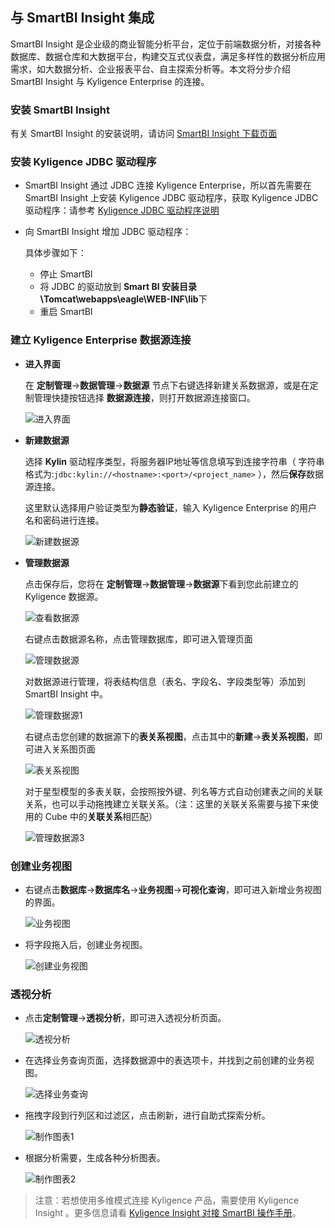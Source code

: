 ## 与 SmartBI Insight 集成

SmartBI Insight 是企业级的商业智能分析平台，定位于前端数据分析，对接各种数据库、数据仓库和大数据平台，构建交互式仪表盘，满足多样性的数据分析应用需求，如大数据分析、企业报表平台、自主探索分析等。本文将分步介绍 SmartBI Insight 与 Kyligence Enterprise 的连接。

### 安装 SmartBI Insight

有关 SmartBI Insight 的安装说明，请访问 [SmartBI Insight 下载页面](http://www.SmartBI.com.cn/download)

### 安装 Kyligence JDBC 驱动程序

+ SmartBI Insight 通过 JDBC 连接 Kyligence Enterprise，所以首先需要在SmartBI Insight 上安装 Kyligence JDBC 驱动程序，获取 Kyligence JDBC 驱动程序：请参考 [Kyligence JDBC 驱动程序说明](../driver/jdbc.cn.md)

+ 向 SmartBI Insight 增加 JDBC 驱动程序：

  具体步骤如下：

  + 停止 SmartBI
  + 将 JDBC 的驱动放到 **Smart BI 安装目录\Tomcat\webapps\eagle\WEB-INF\lib**下
  + 重启 SmartBI

### 建立 Kyligence Enterprise 数据源连接 

+ **进入界面**

  在 **定制管理**->**数据管理**->**数据源** 节点下右键选择新建关系数据源，或是在定制管理快捷按钮选择 **数据源连接**，则打开数据源连接窗口。

  ![进入界面](../images/SmartBI/01.PNG)

+ **新建数据源**

  选择 **Kylin** 驱动程序类型，将服务器IP地址等信息填写到连接字符串（ 字符串格式为:```jdbc:kylin://<hostname>:<port>/<project_name>``` ），然后**保存**数据源连接。

  这里默认选择用户验证类型为**静态验证**，输入 Kyligence Enterprise 的用户名和密码进行连接。

  ![新建数据源](../images/SmartBI/02.PNG)

+ **管理数据源**

  点击保存后，您将在 **定制管理**->**数据管理**->**数据源**下看到您此前建立的 Kyligence 数据源。

  ![查看数据源](../images/SmartBI/save.cn.png)

  右键点击数据源名称，点击管理数据库，即可进入管理页面

  ![管理数据源](../images/SmartBI/management.cn.PNG)

  对数据源进行管理，将表结构信息（表名、字段名、字段类型等）添加到 SmartBI Insight 中。

  ![管理数据源1](../images/SmartBI/09.PNG)
  
  右键点击您创建的数据源下的**表关系视图**，点击其中的**新建**->**表关系视图**，即可进入关系图页面
  
  ![表关系视图](../images/SmartBI/manage_relation.cn.png)
  
  对于星型模型的多表关联，会按照按外键、列名等方式自动创建表之间的关联关系，也可以手动拖拽建立关联关系。（注：这里的关联关系需要与接下来使用的 Cube 中的**关联关系**相匹配）
  
  ![管理数据源3](../images/SmartBI/11.PNG)

### 创建业务视图

+ 右键点击**数据库**->**数据库名**->**业务视图**->**可视化查询**，即可进入新增业务视图的界面。

  ![业务视图](../images/SmartBI/business.cn.PNG)

+ 将字段拖入后，创建业务视图。

  ![创建业务视图](../images/SmartBI/business_2.cn.PNG)

### 透视分析

+ 点击**定制管理**->**透视分析**，即可进入透视分析页面。

  ![透视分析](../images/SmartBI/analysis.cn.png)

+ 在选择业务查询页面，选择数据源中的表选项卡，并找到之前创建的业务视图。

  ![选择业务查询](../images/SmartBI/select_business.cn.png)

+ 拖拽字段到行列区和过滤区，点击刷新，进行自助式探索分析。

  ![制作图表1](../images/SmartBI/12.PNG)

+ 根据分析需要，生成各种分析图表。

  ![制作图表2](../images/SmartBI/13.PNG)

> 注意：若想使用多维模式连接 Kyligence 产品，需要使用 Kyligence Insight 。更多信息请看 [Kyligence Insight 对接 SmartBI 操作手册](https://docs.kyligence.io/books/insight/v1.0/zh-cn/integration/smartbi_integration.cn.html)。